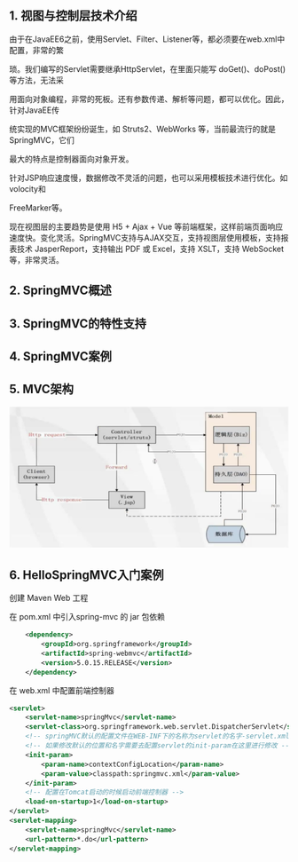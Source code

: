 ## 1. 视图与控制层技术介绍

由于在JavaEE6之前，使用Servlet、Filter、Listener等，都必须要在web.xml中配置，非常的繁

琐。我们编写的Servlet需要继承HttpServlet，在里面只能写 doGet()、doPost() 等方法，无法采

用面向对象编程，非常的死板。还有参数传递、解析等问题，都可以优化。因此，针对JavaEE传

统实现的MVC框架纷纷诞生，如 Struts2、WebWorks 等，当前最流行的就是 SpringMVC，它们

最大的特点是控制器面向对象开发。 

针对JSP响应速度慢，数据修改不灵活的问题，也可以采用模板技术进行优化。如volocity和

FreeMarker等。 

现在视图层的主要趋势是使用 H5 + Ajax + Vue 等前端框架，这样前端页面响应速度快。变化灵活。SpringMVC支持与AJAX交互，支持视图层使用模板，支持报表技术 JasperReport，支持输出 PDF 或 Excel，支持 XSLT，支持 WebSocket 等，非常灵活。 





## 2. SpringMVC概述







## 3. SpringMVC的特性支持







## 4. SpringMVC案例







## 5. MVC架构

![looper_2020-06-08_12-04-41](..\image\looper_2020-06-08_12-04-41.png)



## 6. HelloSpringMVC入门案例

创建 Maven Web 工程



在 pom.xml 中引入spring-mvc 的 jar 包依赖

~~~xml
  	<dependency>
  		<groupId>org.springframework</groupId>
  		<artifactId>spring-webmvc</artifactId>
  		<version>5.0.15.RELEASE</version>
  	</dependency>
~~~





在 web.xml 中配置前端控制器

~~~xml
<servlet>
	<servlet-name>springMvc</servlet-name>
	<servlet-class>org.springframework.web.servlet.DispatcherServlet</servlet-class>
	<!-- springMVC默认的配置文件在WEB-INF下的名称为servlet的名字-servlet.xml-->
	<!-- 如果修改默认的位置和名字需要去配置servlet的init-param在这里进行修改 -->
	<init-param>
		<param-name>contextConfigLocation</param-name>
		<param-value>classpath:springmvc.xml</param-value>
	</init-param>
	<!-- 配置在Tomcat启动的时候启动前端控制器 -->
	<load-on-startup>1</load-on-startup>
</servlet>
<servlet-mapping>
	<servlet-name>springMvc</servlet-name>
	<url-pattern>*.do</url-pattern>
</servlet-mapping>
~~~







































